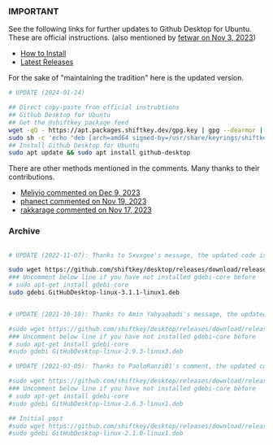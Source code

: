 ### IMPORTANT

See the following links for further updates to Github Desktop for Ubuntu. These are official instructions. (also mentioned by [
fetwar on Nov 3, 2023]([https://gist.github.com/berkorbay/6feda478a00b0432d13f1fc0a50467f1?permalink_comment_id=4747847#gistcomment-4747847](https://gist.github.com/berkorbay/6feda478a00b0432d13f1fc0a50467f1?permalink_comment_id=4747847#gistcomment-4747847)))

+ [How to Install](https://github.com/shiftkey/desktop?tab=readme-ov-file#installation-via-package-manager)
+ [Latest Releases](https://github.com/shiftkey/desktop/releases/latest)

For the sake of "maintaining the tradition" here is the updated version.

```bash
# UPDATE (2024-01-24)

## Direct copy-paste from official instrubtions
## Github Desktop for Ubuntu
## Get the @shiftkey package feed
wget -qO - https://apt.packages.shiftkey.dev/gpg.key | gpg --dearmor | sudo tee /usr/share/keyrings/shiftkey-packages.gpg > /dev/null
sudo sh -c 'echo "deb [arch=amd64 signed-by=/usr/share/keyrings/shiftkey-packages.gpg] https://apt.packages.shiftkey.dev/ubuntu/ any main" > /etc/apt/sources.list.d/shiftkey-packages.list'
## Install Github Desktop for Ubuntu
sudo apt update && sudo apt install github-desktop
```

There are other methods mentioned in the comments. Many thanks to their contributions.

+ [Meliyio commented on Dec 9, 2023](https://gist.github.com/berkorbay/6feda478a00b0432d13f1fc0a50467f1?permalink_comment_id=4787516#gistcomment-4787516)
+ [phanect commented on Nov 19, 2023](https://gist.github.com/berkorbay/6feda478a00b0432d13f1fc0a50467f1?permalink_comment_id=4765666#gistcomment-4765666)
+ [rakkarage commented on Nov 17, 2023](https://gist.github.com/berkorbay/6feda478a00b0432d13f1fc0a50467f1?permalink_comment_id=4764150#gistcomment-4764150)


### Archive

```bash

# UPDATE (2022-11-07): Thanks to Sxvxgee's message, the updated code is as follows

sudo wget https://github.com/shiftkey/desktop/releases/download/release-3.1.1-linux1/GitHubDesktop-linux-3.1.1-linux1.deb
### Uncomment below line if you have not installed gdebi-core before
# sudo apt-get install gdebi-core 
sudo gdebi GitHubDesktop-linux-3.1.1-linux1.deb


# UPDATE (2021-10-18): Thanks to Amin Yahyaabadi's message, the updated code is as follows

#sudo wget https://github.com/shiftkey/desktop/releases/download/release-2.9.3-linux3/GitHubDesktop-linux-2.9.3-linux3.deb
### Uncomment below line if you have not installed gdebi-core before
# sudo apt-get install gdebi-core 
#sudo gdebi GitHubDesktop-linux-2.9.3-linux3.deb

# UPDATE (2021-03-05): Thanks to PaoloRanzi81's comment, the updated code is as follows https://gist.github.com/PaoloRanzi81

#sudo wget https://github.com/shiftkey/desktop/releases/download/release-2.6.3-linux1/GitHubDesktop-linux-2.6.3-linux1.deb
### Uncomment below line if you have not installed gdebi-core before
# sudo apt-get install gdebi-core 
#sudo gdebi GitHubDesktop-linux-2.6.3-linux1.deb

## Initial post
#sudo wget https://github.com/shiftkey/desktop/releases/download/release-2.1.0-linux1/GitHubDesktop-linux-2.1.0-linux1.deb
#sudo gdebi GitHubDesktop-linux-2.1.0-linux1.deb
```
